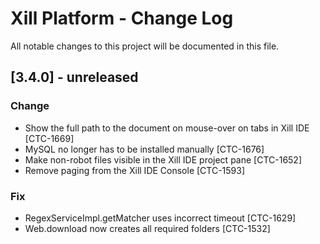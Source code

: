# Xill Platform - Change Log
All notable changes to this project will be documented in this file.

## [3.4.0] - unreleased

### Change

* Show the full path to the document on mouse-over on tabs in Xill IDE [CTC-1669]
* MySQL no longer has to be installed manually [CTC-1676]
* Make non-robot files visible in the Xill IDE project pane [CTC-1652]
* Remove paging from the Xill IDE Console [CTC-1593]

### Fix

* RegexServiceImpl.getMatcher uses incorrect timeout [CTC-1629]
* Web.download now creates all required folders [CTC-1532]
